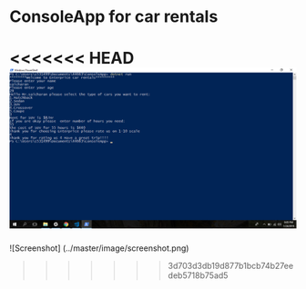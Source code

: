 # ConsoleApp for car rentals

<<<<<<< HEAD
![Screenshot](screenshot.png)
=======
![Screenshot] (../master/image/screenshot.png)
>>>>>>> 3d703d3db19d877b1bcb74b27eedeb5718b75ad5

